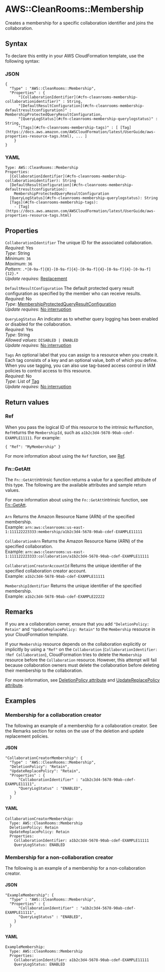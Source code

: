 # AWS::CleanRooms::Membership<a name="aws-resource-cleanrooms-membership"></a>

Creates a membership for a specific collaboration identifier and joins the collaboration\.

## Syntax<a name="aws-resource-cleanrooms-membership-syntax"></a>

To declare this entity in your AWS CloudFormation template, use the following syntax:

### JSON<a name="aws-resource-cleanrooms-membership-syntax.json"></a>

```
{
  "Type" : "AWS::CleanRooms::Membership",
  "Properties" : {
      "[CollaborationIdentifier](#cfn-cleanrooms-membership-collaborationidentifier)" : String,
      "[DefaultResultConfiguration](#cfn-cleanrooms-membership-defaultresultconfiguration)" : MembershipProtectedQueryResultConfiguration,
      "[QueryLogStatus](#cfn-cleanrooms-membership-querylogstatus)" : String,
      "[Tags](#cfn-cleanrooms-membership-tags)" : [ [Tag](https://docs.aws.amazon.com/AWSCloudFormation/latest/UserGuide/aws-properties-resource-tags.html), ... ]
    }
}
```

### YAML<a name="aws-resource-cleanrooms-membership-syntax.yaml"></a>

```
Type: AWS::CleanRooms::Membership
Properties: 
  [CollaborationIdentifier](#cfn-cleanrooms-membership-collaborationidentifier): String
  [DefaultResultConfiguration](#cfn-cleanrooms-membership-defaultresultconfiguration): 
    MembershipProtectedQueryResultConfiguration
  [QueryLogStatus](#cfn-cleanrooms-membership-querylogstatus): String
  [Tags](#cfn-cleanrooms-membership-tags): 
    - [Tag](https://docs.aws.amazon.com/AWSCloudFormation/latest/UserGuide/aws-properties-resource-tags.html)
```

## Properties<a name="aws-resource-cleanrooms-membership-properties"></a>

`CollaborationIdentifier`  <a name="cfn-cleanrooms-membership-collaborationidentifier"></a>
The unique ID for the associated collaboration\.  
*Required*: Yes  
*Type*: String  
*Minimum*: `36`  
*Maximum*: `36`  
*Pattern*: `.*[0-9a-f]{8}-[0-9a-f]{4}-[0-9a-f]{4}-[0-9a-f]{4}-[0-9a-f]{12}.*`  
*Update requires*: [Replacement](https://docs.aws.amazon.com/AWSCloudFormation/latest/UserGuide/using-cfn-updating-stacks-update-behaviors.html#update-replacement)

`DefaultResultConfiguration`  <a name="cfn-cleanrooms-membership-defaultresultconfiguration"></a>
The default protected query result configuration as specified by the member who can receive results\.  
*Required*: No  
*Type*: [MembershipProtectedQueryResultConfiguration](aws-properties-cleanrooms-membership-membershipprotectedqueryresultconfiguration.md)  
*Update requires*: [No interruption](https://docs.aws.amazon.com/AWSCloudFormation/latest/UserGuide/using-cfn-updating-stacks-update-behaviors.html#update-no-interrupt)

`QueryLogStatus`  <a name="cfn-cleanrooms-membership-querylogstatus"></a>
An indicator as to whether query logging has been enabled or disabled for the collaboration\.  
*Required*: Yes  
*Type*: String  
*Allowed values*: `DISABLED | ENABLED`  
*Update requires*: [No interruption](https://docs.aws.amazon.com/AWSCloudFormation/latest/UserGuide/using-cfn-updating-stacks-update-behaviors.html#update-no-interrupt)

`Tags`  <a name="cfn-cleanrooms-membership-tags"></a>
An optional label that you can assign to a resource when you create it\. Each tag consists of a key and an optional value, both of which you define\. When you use tagging, you can also use tag\-based access control in IAM policies to control access to this resource\.  
*Required*: No  
*Type*: List of [Tag](https://docs.aws.amazon.com/AWSCloudFormation/latest/UserGuide/aws-properties-resource-tags.html)  
*Update requires*: [No interruption](https://docs.aws.amazon.com/AWSCloudFormation/latest/UserGuide/using-cfn-updating-stacks-update-behaviors.html#update-no-interrupt)

## Return values<a name="aws-resource-cleanrooms-membership-return-values"></a>

### Ref<a name="aws-resource-cleanrooms-membership-return-values-ref"></a>

When you pass the logical ID of this resource to the intrinsic `Ref`function, `Ref`returns the `MembershipId`, such as `a1b2c3d4-5678-90ab-cdef-EXAMPLE11111`\. For example: 

`{ "Ref": "MyMembership" }`

For more information about using the `Ref` function, see [Ref](https://docs.aws.amazon.com/AWSCloudFormation/latest/UserGuide/intrinsic-function-reference-ref.html)\.

### Fn::GetAtt<a name="aws-resource-cleanrooms-membership-return-values-fn--getatt"></a>

The `Fn::GetAtt`intrinsic function returns a value for a specified attribute of this type\. The following are the available attributes and sample return values\.

For more information about using the `Fn::GetAtt`intrinsic function, see [Fn::GetAtt](https://docs.aws.amazon.com/AWSCloudFormation/latest/UserGuide/intrinsic-function-reference-getatt.html)\.

#### <a name="aws-resource-cleanrooms-membership-return-values-fn--getatt-fn--getatt"></a>

`Arn`  <a name="Arn-fn::getatt"></a>
Returns the Amazon Resource Name \(ARN\) of the specified membership\.  
Example: `arn:aws:cleanrooms:us-east-1:111122223333:membership/a1b2c3d4-5678-90ab-cdef-EXAMPLE11111`

`CollaborationArn`  <a name="CollaborationArn-fn::getatt"></a>
Returns the Amazon Resource Name \(ARN\) of the specified collaboration\.  
Example: `arn:aws:cleanrooms:us-east-1:111122223333:collaboration/a1b2c3d4-5678-90ab-cdef-EXAMPLE11111`

`CollaborationCreatorAccountId`  <a name="CollaborationCreatorAccountId-fn::getatt"></a>
Returns the unique identifier of the specified collaboration creator account\.  
Example: `a1b2c3d4-5678-90ab-cdef-EXAMPLE11111`

`MembershipIdentifier`  <a name="MembershipIdentifier-fn::getatt"></a>
Returns the unique identifier of the specified membership\.  
Example: `a1b2c3d4-5678-90ab-cdef-EXAMPLE22222`

## Remarks<a name="aws-resource-cleanrooms-membership--remarks"></a>

If you are a collaboration owner, ensure that you add `"DeletionPolicy: Retain"` and `"UpdateReplacePolicy: Retain"` to the `Membership` resource in your CloudFormation template\.

If your `Membership` resource depends on the collaboration explicitly or implicitly by using a `"Ref"` on the `Collaboration` \(`CollaborationIdentifier: !Ref Collaboration`\), CloudFormation tries to delete the `Membership` resource before the `Collaboration` resource\. However, this attempt will fail because collaboration owners must delete the collaboration before deleting their membership to the collaboration\.

For more information, see [DeletionPolicy attribute](https://docs.aws.amazon.com/AWSCloudFormation/latest/UserGuide/aws-attribute-deletionpolicy.html) and [UpdateReplacePolicy attribute](https://docs.aws.amazon.com/AWSCloudFormation/latest/UserGuide/aws-attribute-updatereplacepolicy.html)\.

## Examples<a name="aws-resource-cleanrooms-membership--examples"></a>



### Membership for a collaboration creator<a name="aws-resource-cleanrooms-membership--examples--Membership_for_a_collaboration_creator"></a>

The following an example of a membership for a collaboration creator\. See the Remarks section for notes on the use of the deletion and update replacement policies\.

#### JSON<a name="aws-resource-cleanrooms-membership--examples--Membership_for_a_collaboration_creator--json"></a>

```
"CollaborationCreatorMembership": {
  "Type" : "AWS::CleanRooms::Membership",
  "DeletionPolicy": "Retain",
  "UpdateReplacePolicy": "Retain",
  "Properties" : {
      "CollaborationIdentifier" : "a1b2c3d4-5678-90ab-cdef-EXAMPLE11111",
      "QueryLogStatus" : "ENABLED",
    }
  }
```

#### YAML<a name="aws-resource-cleanrooms-membership--examples--Membership_for_a_collaboration_creator--yaml"></a>

```
CollaborationCreatorMembership:
  Type: AWS::CleanRooms::Membership
  DeletionPolicy: Retain
  UpdateReplacePolicy: Retain
  Properties:
    CollaborationIdentifier: a1b2c3d4-5678-90ab-cdef-EXAMPLE11111
    QueryLogStatus: ENABLED
```

### Membership for a non\-collaboration creator<a name="aws-resource-cleanrooms-membership--examples--Membership_for_a_non-collaboration_creator_"></a>

The following is an example of a membership for a non\-collaboration creator\.

#### JSON<a name="aws-resource-cleanrooms-membership--examples--Membership_for_a_non-collaboration_creator_--json"></a>

```
"ExampleMembership": {
  "Type" : "AWS::CleanRooms::Membership",
  "Properties" : {
      "CollaborationIdentifier" : "a1b2c3d4-5678-90ab-cdef-EXAMPLE11111",
      "QueryLogStatus" : "ENABLED",
    }
  }
```

#### YAML<a name="aws-resource-cleanrooms-membership--examples--Membership_for_a_non-collaboration_creator_--yaml"></a>

```
ExampleMembership:
  Type: AWS::CleanRooms::Membership
  Properties:
    CollaborationIdentifier: a1b2c3d4-5678-90ab-cdef-EXAMPLE11111
    QueryLogStatus: ENABLED
```